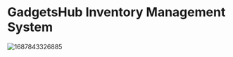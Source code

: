 # GadgetsHub Inventory Management System
![1687843326885](https://github.com/geethdev/GadgetsHub-Inventory-Management-System/assets/75660243/9251901b-f8b7-4562-9d05-52d6e2ac3151)
